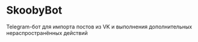 # SkoobyBot
Telegram-бот для импорта постов из VK и выполнения дополнительных нераспространённых действий
